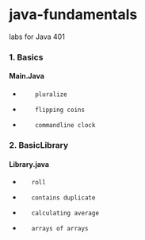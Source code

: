 # java-fundamentals
labs for Java 401

### 1. Basics
####    Main.Java
*         pluralize
*         flipping coins
*         commandline clock
        
### 2. BasicLibrary
####    Library.java
 *        roll
 *        contains duplicate
 *        calculating average 
 *        arrays of arrays
